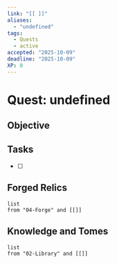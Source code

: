 ```yaml
---
link: "[[ ]]"
aliases:
  - "undefined"
tags:
  - Quests
  - active
accepted: "2025-10-09"
deadline: "2025-10-09"
XP: 0
---
```

# Quest: undefined
## Objective

## Tasks
- [ ] 

## Forged Relics
```dataview
list
from "04-Forge" and [[]]
```
## Knowledge and Tomes
```dataview
list
from "02-Library" and [[]]
```
